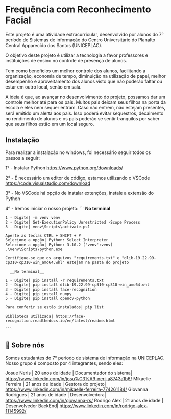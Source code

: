 

# Frequência com Reconhecimento Facial

Este projeto é uma atividade extracurrícular, desenvolvido por alunos do 7° período de Sistemas de informação do Centro Universitário do Planalto Central Apparecido dos Santos (UNICEPLAC). 

O objetivo deste projeto é utilizar a tecnologia a favor professores e instituições de ensino no controle de presença de alunos.

Tem como beneficios um melhor controle dos alunos, facilitando a organização, economia de tempo, diminuição na utilização de papel, melhor desempenho e aproveitamento dos alunos visto que não poderão faltar ou estar em outro local, senão em sala.

A ideia é que, ao avançar no desenvolvimento do projeto, possamos dar um controle melhor até para os pais. Muitos pais deixam seus filhos na porta da escola e eles nem sequer entram. Caso não entrem, não estejam presentes, será emitido um alerta aos pais. Isso poderá evitar sequestros, decaimento no rendimento de alunos e os pais poderão se sentir tranquilos por saber que seus filhos estão em um local seguro.

## Instalação

Para realizar a instalação no windows, foi necessário seguir todos os passos a seguir:

1° - Instalar Python https://www.python.org/downloads/

2° - É necessário um editor de código, estamos utilizando o VSCode https://code.visualstudio.com/download

3° - No VSCode há opção de instalar extenções, instale a extensão do Python

4° - Iremos iniciar o nosso projeto:
    ```
        __No terminal__

    1 - Digite| -m venv venv 
    2 - Digite| Set-ExecutionPolicy Unrestricted -Scope Process
    3 - Digite| venv\Scripts\activate.ps1

    Aperte as teclas CTRL + SHIFT + P
    Selecione a opção| Python: Select Interpreter
    Selecione a opção| Python: 3.10.2 ('venv':venv) .\venv\Scripts\python.exe
    
    Certifique-se que os arquivos "requirements.txt" e "dlib-19.22.99-cp310-cp310-win_amd64.whl" estejam na pasta do projeto

      __No terminal__

    1 - Digite| pip install -r requirements.txt
    2 - Digite| pip install dlib-19.22.99-cp310-cp310-win_amd64.whl
    3 - Digite| pip install face-recognition
    4 - Digite| pip install numpy
    5 - Digite| pip install opencv-python

    Para conferir se estão instalados| pip list

    Biblioteca utilizada| https://face-recognition.readthedocs.io/en/latest/readme.html
    
    ```

    
## 🚀 Sobre nós

Somos estudantes do 7° periodo de sistema de informação na UNICEPLAC.
Nosso grupo é composto por 4 integrantes, sendo eles:

Josue Neris | 20 anos de idade | Documentador do sistema| https://www.linkedin.com/in/josu%C3%A9-neri-a8743a1b6/
Mikaelle Ferreira | 21 anos de idade | Gestora do projeto| https://www.linkedin.com/in/mikaelle-ferreira-774261184/
Giovanna Rodrigues | 21 anos de idade | Desenvolvedora| https://www.linkedin.com/in/giovanna-rs/
Rodrigo Alex | 21 anos de idade | Desenvolvedor BackEnd| https://www.linkedin.com/in/rodrigo-alex-11145992/
